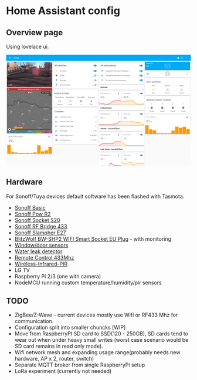 # Home Assistant config

## Overview page

Using lovelace ui.

![](images/screen.png?raw=true "Overview")

## Hardware

For Sonoff/Tuya devices default software has been flashed with Tasmota.

- [Sonoff Basic](https://sonoff.itead.cc/en/products/sonoff/sonoff-basic)
- [Sonoff Pow R2](https://sonoff.itead.cc/en/products/sonoff/sonoff-pow-r2)
- [Sonoff Socket S20](https://sonoff.itead.cc/en/products/residential/s20-socket)
- [Sonoff RF Bridge 433](https://sonoff.itead.cc/en/products/appliances/sonoff-rf-bridge-433)
- [Sonoff Slampher E27](https://sonoff.itead.cc/en/products/residential/slampher-rf)
- [BlitzWolf BW-SHP2 WIFI Smart Socket EU Plug](https://www.aliexpress.com/item/BlitzWolf-BW-SHP2-WIFI-Smart-Socket-EU-Plug-220V-16A-Remote-Control-Smart-Timing-Switch-Work/32871562977.html) - with monitoring
- [Window/door sensors](https://www.aliexpress.com/item/Black-Wireless-GSM-PIR-Alarm-Monitor-Simple-Easy-Use-GSM-Home-Security-Alarm-System-PIR-Infrared/32585915880.html)
- [Water leak detector](https://www.aliexpress.com/item/Niwoolf-433MHz-Wireless-Water-Leakage-Detector-Water-Leak-Sensor-For-Our-433MHz-Home-Burglar-Wifi-GSM/32903148693.html)
- [Remote Control 433Mhz](https://sonoff.itead.cc/en/products/accessories/433-rf-controller)
- [Wireless-Infrared-PIR](https://www.aliexpress.com/item/DIGOO-DG-HOSA-Wireless-Infrared-PIR-Detector-Sensor-For-433MHz-Home-Security-Alarm-System-Kits/32819986075.html)
- LG TV
- Raspberry Pi 2/3 (one with camera)
- NodeMCU running custom temperature/humidity/pir sensors


## TODO

- ZigBee/Z-Wave - current devices mostly use Wifi or RF433 Mhz for communication.
- Configuration split into smaller chuncks [WIP]
- Move from RaspberryPI SD card to SSD(120 - 250GB), SD cards tend to wear out when under heavy small writes (worst case scenario would be SD card remains in read only mode).
- Wifi network mesh and expanding usage range(probably needs new hardware, AP x 2, router, switch)
- Separate MQTT broker from single RaspberryPi setup
- LoRa experiment (currently not needed)
